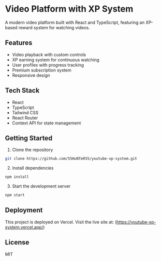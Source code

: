 # Video Platform with XP System

A modern video platform built with React and TypeScript, featuring an XP-based reward system for watching videos.

## Features

- Video playback with custom controls
- XP earning system for continuous watching
- User profiles with progress tracking
- Premium subscription system
- Responsive design

## Tech Stack

- React
- TypeScript
- Tailwind CSS
- React Router
- Context API for state management

## Getting Started

1. Clone the repository
```bash
git clone https://github.com/55HuNTeR55/youtube-xp-system.git
```

2. Install dependencies
```bash
npm install
```

3. Start the development server
```bash
npm start
```

## Deployment

This project is deployed on Vercel. Visit the live site at: (https://youtube-xp-system.vercel.app/)

## License

MIT 
